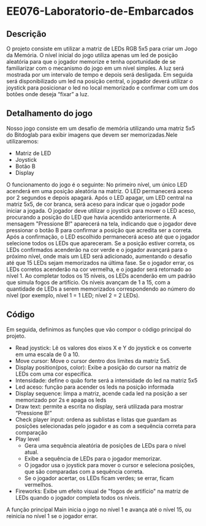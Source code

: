 # EE076-Laboratorio-de-Embarcados

## Descrição

O projeto consiste em utilizar a matriz de LEDs RGB 5x5 para criar um Jogo da Memória. O nível inicial do jogo utiliza apenas um led de posição aleatória para que o jogador memorize e tenha oportunidade de se familiarizar com o mecanismo do jogo em um nível simples. A luz será mostrada por um intervalo de tempo e depois será desligada. Em seguida será disponibilizado um led na posição central, o jogador deverá utilizar o joystick para posicionar o led no local memorizado e confirmar com um dos botões onde deseja “fixar” a luz. 

## Detalhamento do jogo
Nosso jogo consiste em um desafio de memória utilizando uma matriz 5x5 do Bitdoglab para exibir imagens que devem ser memorizadas.Nele utilizaremos:
- Matriz de LED
- Joystick
- Botão B
- Display


 O funcionamento do jogo é o seguinte:
No primeiro nível, um único LED acenderá em uma posição aleatória na matriz.
O LED permanecerá aceso por 2 segundos e depois apagará.
Após o LED apagar, um LED central na matriz 5x5, de cor branca, será aceso para indicar que o jogador pode iniciar a jogada.
O jogador deve utilizar o joystick para mover o LED aceso, procurando a posição do LED que havia acendido anteriormente.
A mensagem "Pressione B!" aparecerá na tela, indicando que o jogador deve pressionar o botão B para confirmar a posição que acredita ser a correta.
Após a confirmação, o LED escolhido permanecerá aceso até que o jogador selecione todos os LEDs que apareceram.
Se a posição estiver correta, os LEDs confirmados acenderão na cor verde e o jogador avançará para o próximo nível, onde mais um LED será adicionado, aumentando o desafio até que 15 LEDs sejam memorizados na última fase.
Se o jogador errar, os LEDs corretos acenderão na cor vermelha, e o jogador será retornado ao nível 1.
Ao completar todos os 15 níveis, os LEDs acenderão em um padrão que simula fogos de artifício.
Os níveis avançam de 1 a 15, com a quantidade de LEDs a serem memorizados correspondendo ao número do nível (por exemplo, nível 1 = 1 LED; nível 2 = 2 LEDs).


## Código

Em seguida, definimos as funções que vão compor o código principal do projeto. 
- Read joystick: Lê os valores dos eixos X e Y do joystick e os converte em uma escala de 0 a 10.
- Move cursor: Move o cursor dentro dos limites da matriz 5x5.
- Display position(pos, color): Exibe a posição do cursor na matriz de LEDs com uma cor específica.
- Intensidade: define o quão forte será a intensidade do led na matriz 5x5
- Led aceso: função para acender os leds na posição informada
- Display sequence: limpa a matriz, acende cada led na posição a ser memorizado por 2s e apaga os leds
- Draw text: permite a escrita no display, será utilizada para mostrar “Pressione B!”
- Check player input: ordena as sublistas e listas que guardam as posições selecionadas pelo jogador e as com a sequência correta para comparação 
- Play level
  - Gera uma sequência aleatória de posições de LEDs para o nível atual.
  - Exibe a sequência de LEDs para o jogador memorizar.
  - O jogador usa o joystick para mover o cursor e seleciona posições, que são comparadas com a sequência correta.
  - Se o jogador acertar, os LEDs ficam verdes; se errar, ficam vermelhos.
- Fireworks: Exibe um efeito visual de "fogos de artifício" na matriz de LEDs quando o jogador completa todos os níveis.

A função principal Main inicia o jogo no nível 1 e avança até o nível 15, ou reinicia no nível 1 se o jogador errar.

